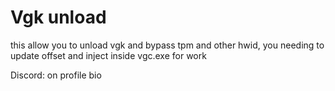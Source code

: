 # Vgk unload
this allow you to unload vgk and bypass tpm and other hwid, you needing to update offset and inject inside vgc.exe for work


Discord: on profile bio
